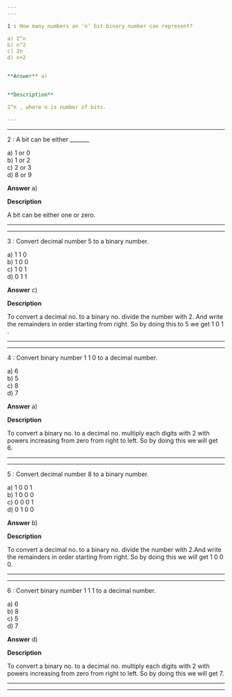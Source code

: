 ```yaml
---
---

1 : How many numbers an ‘n’ bit binary number can represent?

a) 2^n  
b) n^2  
c) 2n  
d) n+2  


**Answer** a)


**Description**

2^n , where n is number of bits.

---
```

---


2 : A bit can be either _______

a) 1 or 0  
b) 1 or 2  
c) 2 or 3  
d) 8 or 9  


**Answer** a)


**Description**

A bit can be either one or zero.

---
---


3 : Convert decimal number 5 to a binary number.

a) 1 1 0  
b) 1 0 0  
c) 1 0 1  
d) 0 1 1  


**Answer** c)


**Description**

To convert a decimal no. to a binary no. divide the number with 2. And write the remainders in order starting from right. So by doing this to 5 we get  1 0 1 .

---
---


4 : Convert binary number 1 1 0 to a decimal number.

a) 6  
b) 5  
c) 8  
d) 7  


**Answer** a)


**Description**

To convert a binary no. to a decimal no. multiply each digits with 2 with powers increasing from zero from right to left. So by doing this we will get 6.  

---
---


5 : Convert decimal number 8 to a binary number.

a) 1 0 0 1  
b) 1 0 0 0  
c) 0 0 0 1  
d) 0 1 0 0  


**Answer** b)


**Description**

To convert a decimal no. to a binary no. divide the number with 2.And write the remainders in order starting from right. So by doing this we will get 1 0 0 0.

---
---


6 : Convert binary number 1 1 1 to a decimal number.

a) 6  
b) 8  
c) 5  
d) 7  


**Answer** d)


**Description**

To convert a binary no. to a decimal no. multiply each digits with 2 with powers increasing from zero from right to left. So by doing this we will get 7.

---
---
